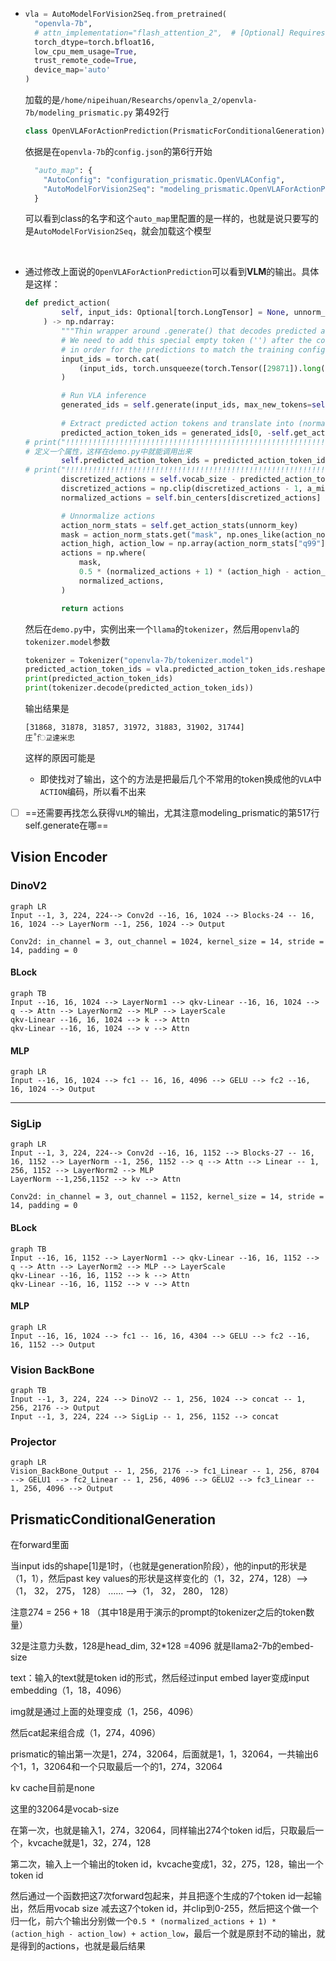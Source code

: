 - ```py
  vla = AutoModelForVision2Seq.from_pretrained(
    "openvla-7b", 
    # attn_implementation="flash_attention_2",  # [Optional] Requires `flash_attn`
    torch_dtype=torch.bfloat16, 
    low_cpu_mem_usage=True, 
    trust_remote_code=True,
    device_map='auto'
  )
  ```
  加载的是`/home/nipeihuan/Researchs/openvla_2/openvla-7b/modeling_prismatic.py`
  第492行
  ```python
  class OpenVLAForActionPrediction(PrismaticForConditionalGeneration):
  ```
  依据是在`openvla-7b`的`config.json`的第6行开始
  ```py
    "auto_map": {
      "AutoConfig": "configuration_prismatic.OpenVLAConfig",
      "AutoModelForVision2Seq": "modeling_prismatic.OpenVLAForActionPrediction"
    }
  ```
  可以看到class的名字和这个`auto_map`里配置的是一样的，也就是说只要写的是`AutoModelForVision2Seq`，就会加载这个模型

​	

- 通过修改上面说的`OpenVLAForActionPrediction`可以看到**VLM**的输出。具体是这样：

  ```python
  def predict_action(
          self, input_ids: Optional[torch.LongTensor] = None, unnorm_key: Optional[str] = None, **kwargs
      ) -> np.ndarray:
          """Thin wrapper around .generate() that decodes predicted actions and unnormalizes them."""
          # We need to add this special empty token ('') after the colon (':') token in "ASSISTANT:"
          # in order for the predictions to match the training configuration and be accurate.
          input_ids = torch.cat(
              (input_ids, torch.unsqueeze(torch.Tensor([29871]).long(), dim=0).to(input_ids.device)), dim=1
          )
  
          # Run VLA inference
          generated_ids = self.generate(input_ids, max_new_tokens=self.get_action_dim(unnorm_key), **kwargs)
          
          # Extract predicted action tokens and translate into (normalized) continuous actions
          predicted_action_token_ids = generated_ids[0, -self.get_action_dim(unnorm_key) :].cpu().numpy()
  # print("!!!!!!!!!!!!!!!!!!!!!!!!!!!!!!!!!!!!!!!!!!!!!!!!!!!!!!!!!!!!!!")
  # 定义一个属性，这样在demo.py中就能调用出来
          self.predicted_action_token_ids = predicted_action_token_ids
  # print("!!!!!!!!!!!!!!!!!!!!!!!!!!!!!!!!!!!!!!!!!!!!!!!!!!!!!!!!!!!!!!")
          discretized_actions = self.vocab_size - predicted_action_token_ids
          discretized_actions = np.clip(discretized_actions - 1, a_min=0, a_max=self.bin_centers.shape[0] - 1)
          normalized_actions = self.bin_centers[discretized_actions]
  
          # Unnormalize actions
          action_norm_stats = self.get_action_stats(unnorm_key)
          mask = action_norm_stats.get("mask", np.ones_like(action_norm_stats["q01"], dtype=bool))
          action_high, action_low = np.array(action_norm_stats["q99"]), np.array(action_norm_stats["q01"])
          actions = np.where(
              mask,
              0.5 * (normalized_actions + 1) * (action_high - action_low) + action_low,
              normalized_actions,
          )
  
          return actions
  ```

  然后在`demo.py`中，实例出来一个`llama`的`tokenizer`，然后用`openvla`的`tokenizer.model`参数

  ```python
  tokenizer = Tokenizer("openvla-7b/tokenizer.model")
  predicted_action_token_ids = vla.predicted_action_token_ids.reshape(-1).tolist()
  print(predicted_action_token_ids)
  print(tokenizer.decode(predicted_action_token_ids))
  ```

  输出结果是

  ```shell
  [31868, 31878, 31857, 31972, 31883, 31902, 31744]
  庄˚ਿ교達米忠
  ```

  这样的原因可能是

  - 即使找对了输出，这个的方法是把最后几个不常用的token换成他的`VLA`中`ACTION`编码，所以看不出来
  
- [ ] ==还需要再找怎么获得`VLM`的输出，尤其注意modeling_prismatic的第517行self.generate在哪==

## Vision Encoder

### DinoV2

```mermaid
graph LR
Input --1, 3, 224, 224--> Conv2d --16, 16, 1024 --> Blocks-24 -- 16, 16, 1024 --> LayerNorm --1, 256, 1024 --> Output
```

`Conv2d: in_channel = 3, out_channel = 1024, kernel_size = 14, stride = 14, padding = 0`

#### BLock

```mermaid
graph TB
Input --16, 16, 1024 --> LayerNorm1 --> qkv-Linear --16, 16, 1024 --> q --> Attn --> LayerNorm2 --> MLP --> LayerScale
qkv-Linear --16, 16, 1024 --> k --> Attn
qkv-Linear --16, 16, 1024 --> v --> Attn
```

#### MLP

```mermaid
graph LR
Input --16, 16, 1024 --> fc1 -- 16, 16, 4096 --> GELU --> fc2 --16, 16, 1024 --> Output
```

---

### SigLip

```mermaid
graph LR
Input --1, 3, 224, 224--> Conv2d --16, 16, 1152 --> Blocks-27 -- 16, 16, 1152 --> LayerNorm --1, 256, 1152 --> q --> Attn --> Linear -- 1, 256, 1152 --> LayerNorm2 --> MLP
LayerNorm --1,256,1152 --> kv --> Attn
```

`Conv2d: in_channel = 3, out_channel = 1152, kernel_size = 14, stride = 14, padding = 0`

#### BLock

```mermaid
graph TB
Input --16, 16, 1152 --> LayerNorm1 --> qkv-Linear --16, 16, 1152 --> q --> Attn --> LayerNorm2 --> MLP --> LayerScale
qkv-Linear --16, 16, 1152 --> k --> Attn
qkv-Linear --16, 16, 1152 --> v --> Attn
```

#### MLP

```mermaid
graph LR
Input --16, 16, 1024 --> fc1 -- 16, 16, 4304 --> GELU --> fc2 --16, 16, 1152 --> Output
```

### Vision BackBone

```mermaid
graph TB
Input --1, 3, 224, 224 --> DinoV2 -- 1, 256, 1024 --> concat -- 1, 256, 2176 --> Output
Input --1, 3, 224, 224 --> SigLip -- 1, 256, 1152 --> concat
```

### Projector

```mermaid
graph LR
Vision_BackBone_Output -- 1, 256, 2176 --> fc1_Linear -- 1, 256, 8704 --> GELU1 --> fc2_Linear -- 1, 256, 4096 --> GELU2 --> fc3_Linear -- 1, 256, 4096 --> Output
```

## PrismaticConditionalGeneration

在forward里面

当input ids的shape[1]是1时，（也就是generation阶段），他的input的形状是（1，1），然后past key values的形状是这样变化的（1，32，274，128）--> （1， 32， 275， 128） ……  -->（1， 32， 280， 128）

注意274 = 256 + 18 （其中18是用于演示的prompt的tokenizer之后的token数量）

32是注意力头数，128是head_dim, 32*128 =4096 就是llama2-7b的embed-size

text：输入的text就是token id的形式，然后经过input embed layer变成input embedding（1，18，4096）

img就是通过上面的处理变成（1，256，4096）

然后cat起来组合成（1，274，4096）

prismatic的输出第一次是1，274，32064，后面就是1，1，32064，一共输出6个1，1，32064和一个只取最后一个的1，274，32064

kv cache目前是none

这里的32064是vocab-size

在第一次，也就是输入1，274，32064，同样输出274个token id后，只取最后一个，kvcache就是1，32，274，128

第二次，输入上一个输出的token id，kvcache变成1，32，275，128，输出一个token id



然后通过一个函数把这7次forward包起来，并且把逐个生成的7个token id一起输出，然后用vocab size 减去这7个token id，并clip到0-255，然后把这个做一个归一化，前六个输出分别做一个`0.5 * (normalized_actions + 1) * (action_high - action_low) + action_low`，最后一个就是原封不动的输出，就是得到的actions，也就是最后结果

